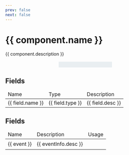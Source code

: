 ```yaml
---
prev: false
next: false
---
```

<!-- This file is generated through a template. Do not edit directly. -->
<!-- generated by ui/tools/generator_doc_components_page.js  -->
<script setup>
	import { data as components } from "../components.data.ts";
	const component = components.find(c => c.name === "Metric");
</script>

<h1>{{ component.name }}</h1>

{{ component.description }}

<div class="imageContainer">
	<img :src="`/components/${component.type}.png`">
</div>

<div v-if="component.fields">
	<h2>Fields</h2>
	<table>
		<thead>
			<td>Name</td>
			<td>Type</td>
			<td>Description</td>
		</thead>
		<tr v-for="field in component.fields">
			<td>{{ field.name }}</td>
			<td>{{ field.type }}</td>
			<td>{{ field.desc }}</td>
		</tr>
	</table>
</div>

<div v-if="component.events">
	<h2>Fields</h2>
	<table>
		<thead>
			<td>Name</td>
			<td>Description</td>
			<td>Usage</td>
		</thead>
		<tr v-for="[event, eventInfo] in Object.entries(component.events)">
			<td>{{ event }}</td>
			<td>{{ eventInfo.desc }}</td>
			<td>
				<pre v-html="eventInfo.code"></pre>
			</td>
		</tr>
	</table>
</div>


<style>

.imageContainer {
	display: flex;
	justify-content: center;
	margin: 16px 0;
}

.imageContainer img {
    background: #E9EEF1;
    border-top: 1px solid #E9EEF1;
    border-bottom: 1px solid #E9EEF1;
    height: auto;
	max-width: 50%;
	min-width: 30%;
    padding: 8px;
}


</style>
